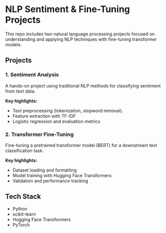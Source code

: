 # NLP Sentiment & Fine-Tuning Projects

This repo includes two natural language processing projects focused on understanding and applying NLP techniques with fine-tuning transformer models.

## Projects

### 1. Sentiment Analysis
A hands-on project using traditional NLP methods for classifying sentiment from text data.

**Key highlights:**
- Text preprocessing (tokenization, stopword removal).
- Feature extraction with TF-IDF
- Logistic regression and evaluation metrics

### 2. Transformer Fine-Tuning
Fine-tuning a pretrained transformer model (BERT) for a downstream text classification task.

**Key highlights:**
- Dataset loading and formatting
- Model training with Hugging Face Transformers
- Validation and performance tracking

## Tech Stack
- Python
- scikit-learn
- Hugging Face Transformers
- PyTorch
